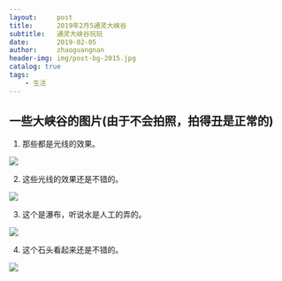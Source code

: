```yaml
---
layout:     post
title:      2019年2月5通灵大峡谷
subtitle:   通灵大峡谷玩玩
date:       2019-02-05
author:     zhaoguangnan
header-img: img/post-bg-2015.jpg
catalog: true
tags:
    - 生活
---
```


## 一些大峡谷的图片(由于不会拍照，拍得丑是正常的)

1. 那些都是光线的效果。

![](https://img-blog.csdnimg.cn/20200104151616827.jpg?x-oss-process=image/watermark,type_ZmFuZ3poZW5naGVpdGk,shadow_10,text_aHR0cHM6Ly9ibG9nLmNzZG4ubmV0L3poYW9ndWFuZ25hMTE=,size_16,color_FFFFFF,t_70)

2. 这些光线的效果还是不错的。

![](https://img-blog.csdnimg.cn/2020010415164546.jpg?x-oss-process=image/watermark,type_ZmFuZ3poZW5naGVpdGk,shadow_10,text_aHR0cHM6Ly9ibG9nLmNzZG4ubmV0L3poYW9ndWFuZ25hMTE=,size_16,color_FFFFFF,t_70)



3. 这个是瀑布，听说水是人工的弄的。

![](https://img-blog.csdnimg.cn/20200104151710532.jpg?x-oss-process=image/watermark,type_ZmFuZ3poZW5naGVpdGk,shadow_10,text_aHR0cHM6Ly9ibG9nLmNzZG4ubmV0L3poYW9ndWFuZ25hMTE=,size_16,color_FFFFFF,t_70)

4. 这个石头看起来还是不错的。

![](https://img-blog.csdnimg.cn/20200104151724794.jpg?x-oss-process=image/watermark,type_ZmFuZ3poZW5naGVpdGk,shadow_10,text_aHR0cHM6Ly9ibG9nLmNzZG4ubmV0L3poYW9ndWFuZ25hMTE=,size_16,color_FFFFFF,t_70)